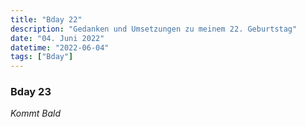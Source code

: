```yaml
---
title: "Bday 22"
description: "Gedanken und Umsetzungen zu meinem 22. Geburtstag"
date: "04. Juni 2022"
datetime: "2022-06-04"
tags: ["Bday"]
---
```


### Bday 23
_Kommt Bald_